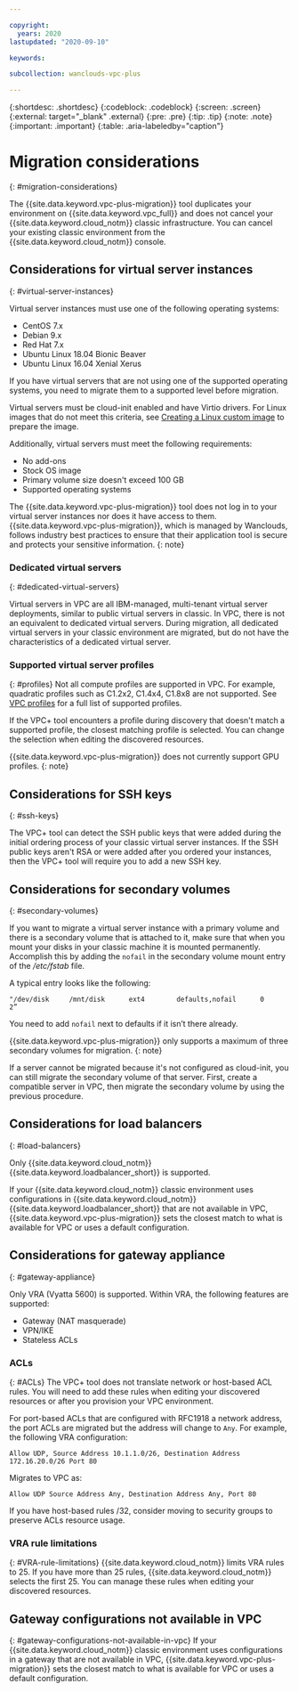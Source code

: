 ```yaml
---

copyright:
  years: 2020
lastupdated: "2020-09-10"

keywords:

subcollection: wanclouds-vpc-plus

---
```


{:shortdesc: .shortdesc}
{:codeblock: .codeblock}
{:screen: .screen}
{:external: target="_blank" .external}
{:pre: .pre}
{:tip: .tip}
{:note: .note}
{:important: .important}
{:table: .aria-labeledby="caption"}

# Migration considerations
{: #migration-considerations}

The {{site.data.keyword.vpc-plus-migration}} tool duplicates your environment on {{site.data.keyword.vpc_full}} and does not cancel your {{site.data.keyword.cloud_notm}} classic infrastructure. You can cancel your existing classic environment from the {{site.data.keyword.cloud_notm}} console.

## Considerations for virtual server instances
{: #virtual-server-instances}

Virtual server instances must use one of the following operating systems:
* CentOS 7.x
* Debian 9.x
* Red Hat 7.x
* Ubuntu Linux 18.04 Bionic Beaver
* Ubuntu Linux 16.04 Xenial Xerus

If you have virtual servers that are not using one of the supported operating systems, you need to migrate them to a supported level before migration.

Virtual servers must be cloud-init enabled and have Virtio drivers. For Linux images that do not meet this criteria, see [Creating a Linux custom image](/docs/vpc?topic=vpc-create-linux-custom-image) to prepare the image.

Additionally, virtual servers must meet the following requirements:
* No add-ons
* Stock OS image
* Primary volume size doesn't exceed 100 GB
* Supported operating systems

The {{site.data.keyword.vpc-plus-migration}} tool does not log in to your virtual server instances nor does it have access to them. {{site.data.keyword.vpc-plus-migration}}, which is managed by Wanclouds, follows industry best practices to ensure that their application tool is secure and protects your sensitive information.
{: note}

### Dedicated virtual servers
{: #dedicated-virtual-servers}

Virtual servers in VPC are all IBM-managed, multi-tenant virtual server deployments, similar to public virtual servers in classic. In VPC, there is not an equivalent to dedicated virtual servers. During migration, all dedicated virtual servers in your classic environment are migrated, but do not have the characteristics of a dedicated virtual server.

### Supported virtual server profiles
{: #profiles}
Not all compute profiles are supported in VPC. For example, quadratic profiles such as C1.2x2, C1.4x4, C1.8x8 are not supported. See [VPC profiles](/docs/vpc?topic=vpc-profiles#compute) for a full list of supported profiles.

If the VPC+ tool encounters a profile during discovery that doesn't match a supported profile, the closest matching profile is selected. You can change the selection when editing the discovered resources.

{{site.data.keyword.vpc-plus-migration}} does not currently support GPU profiles.
{: note}

## Considerations for SSH keys
{: #ssh-keys}

The VPC+ tool can detect the SSH public keys that were added during the initial ordering process of your classic virtual server instances. If the SSH public keys aren't RSA or were added after you ordered your instances, then the VPC+ tool will require you to add a new SSH key.

## Considerations for secondary volumes
{: #secondary-volumes}

If you want to migrate a virtual server instance with a primary volume and there is a secondary volume that is attached to it, make sure that when you mount your disks in your classic machine it is mounted permanently. Accomplish this by adding the `nofail` in the secondary volume mount entry of the _/etc/fstab_ file.

A typical entry looks like the following:

```
"/dev/disk     /mnt/disk      ext4        defaults,nofail      0       2”
```

You need to add `nofail` next to defaults if it isn’t there already.

{{site.data.keyword.vpc-plus-migration}} only supports a maximum of three secondary volumes for migration.
{: note}

If a server cannot be migrated because it's not configured as cloud-init, you can still migrate the secondary volume of that server. First, create a compatible server in VPC, then migrate the secondary volume by using the previous procedure.

## Considerations for load balancers
{: #load-balancers}

Only {{site.data.keyword.cloud_notm}} {{site.data.keyword.loadbalancer_short}} is supported.

If your {{site.data.keyword.cloud_notm}} classic environment uses configurations in {{site.data.keyword.cloud_notm}} {{site.data.keyword.loadbalancer_short}} that are not available in VPC, {{site.data.keyword.vpc-plus-migration}} sets the closest match to what is available for VPC or uses a default configuration.

## Considerations for gateway appliance
{: #gateway-appliance}

Only VRA (Vyatta 5600) is supported. Within VRA, the following features are supported:
* Gateway (NAT masquerade)
* VPN/IKE
* Stateless ACLs

### ACLs
{: #ACLs}
The VPC+ tool does not translate network or host-based ACL rules. You will need to add these rules when editing your discovered resources or after you provision your VPC environment.

For port-based ACLs that are configured with RFC1918 a network address, the port ACLs are migrated but the address will change to `Any`. For example, the following VRA configuration:

`Allow UDP, Source Address 10.1.1.0/26, Destination Address 172.16.20.0/26 Port 80`

Migrates to VPC as:

`Allow UDP Source Address Any, Destination Address Any, Port 80`

If you have host-based rules /32, consider moving to security groups to preserve ACLs resource usage.

### VRA rule limitations
{: #VRA-rule-limitations}
{{site.data.keyword.cloud_notm}} limits VRA rules to 25. If you have more than 25 rules, {{site.data.keyword.cloud_notm}} selects the first 25. You can manage these rules when editing your discovered resources.

## Gateway configurations not available in VPC
{: #gateway-configurations-not-available-in-vpc}
If your {{site.data.keyword.cloud_notm}} classic environment uses configurations in a gateway that are not available in VPC, {{site.data.keyword.vpc-plus-migration}} sets the closest match to what is available for VPC or uses a default configuration.
